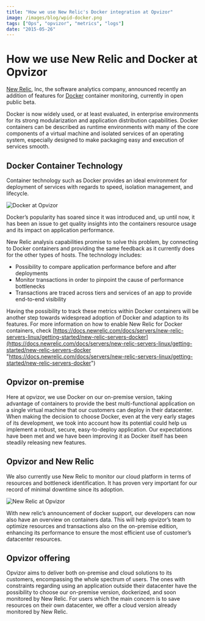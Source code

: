 ```yaml
---
title: "How we use New Relic's Docker integration at Opvizor"
image: /images/blog/wpid-docker.png
tags: ["Ops", "opvizor", "metrics", "logs"]
date: "2015-05-26"
---
```


# How we use New Relic and Docker at Opvizor

[New Relic](http://www.newrelic.com/ "New Relic"), Inc, the software analytics company, announced recently an addition of features for [Docker](https://www.docker.com/ "Docker ") container monitoring, currently in open public beta. 

Docker is now widely used, or at least evaluated, in enterprise environments for its strong modularization and application distribution capabilities. Docker containers can be described as runtime environments with many of the core components of a virtual machine and isolated services of an operating system, especially designed to make packaging easy and execution of services smooth. 

## Docker Container Technology

Container technology such as Docker provides an ideal environment for deployment of services with regards to speed, isolation management, and lifecycle.

![Docker at Opvizor](/images/blog/wpid-docker.png)

Docker’s popularity has soared since it was introduced and, up until now, it has been an issue to get quality insights into the containers resource usage and its impact on application performance.

New Relic analysis capabilities promise to solve this problem, by connecting to Docker containers and providing the same feedback as it currently does for the other types of hosts. The technology includes:

- Possibility to compare application performance before and after deployments
- Monitor transactions in order to pinpoint the cause of performance bottlenecks
- Transactions are traced across tiers and services of an app to provide end-to-end visibility

Having the possibility to track these metrics within Docker containers will be another step towards widespread adoption of Docker and adaption to its features. For more information on how to enable New Relic for Docker containers, check [https://docs.newrelic.com/docs/servers/new-relic-servers-linux/getting-started/new-relic-servers-docker](https://docs.newrelic.com/docs/servers/new-relic-servers-linux/getting-started/new-relic-servers-docker "https://docs.newrelic.com/docs/servers/new-relic-servers-linux/getting-started/new-relic-servers-docker")

## Opvizor on-premise

Here at opvizor, we use Docker on our on-premise version, taking advantage of containers to provide the best multi-functional application on a single virtual machine that our customers can deploy in their datacenter. When making the decision to choose Docker, even at the very early stages of its development, we took into account how its potential could help us implement a robust, secure, easy-to-deploy application. Our expectations have been met and we have been improving it as Docker itself has been steadily releasing new features.

## Opvizor and New Relic

We also currently use New Relic to monitor our cloud platform in terms of resources and bottleneck identification. It has proven very important for our record of minimal downtime since its adoption.

![New Relic at Opvizor](/images/blog/wpid-newrelic.jpg)

With new relic’s announcement of docker support, our developers can now also have an overview on containers data. This will help opvizor’s team to optimize resources and transactions also on the on-premise edition, enhancing its performance to ensure the most efficient use of customer’s datacenter resources.

## Opvizor offering

Opvizor aims to deliver both on-premise and cloud solutions to its customers, encompassing the whole spectrum of users. The ones with constraints regarding using an application outside their datacenter have the possibility to choose our on-premise version, dockerized, and soon monitored by New Relic. For users which the main concern is to save resources on their own datacenter, we offer a cloud version already monitored by New Relic.
